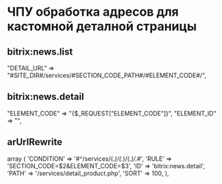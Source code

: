 # ЧПУ обработка адресов для кастомной деталной страницы

## bitrix:news.list
"DETAIL_URL" => "#SITE_DIR#/services/#SECTION_CODE_PATH#/#ELEMENT_CODE#/",

## bitrix:news.detail
"ELEMENT_CODE" => "{$_REQUEST["ELEMENT_CODE"]}",
"ELEMENT_ID" => "",

## arUrlRewrite

array (
    'CONDITION' => '#^/services/(.*)/(.*)/(.*)/.*#',
    'RULE' => 'SECTION_CODE=$2&ELEMENT_CODE=$3',
    'ID' => 'bitrix:news.detail',
    'PATH' => '/services/detail_product.php',
    'SORT' => 100,
  ),
